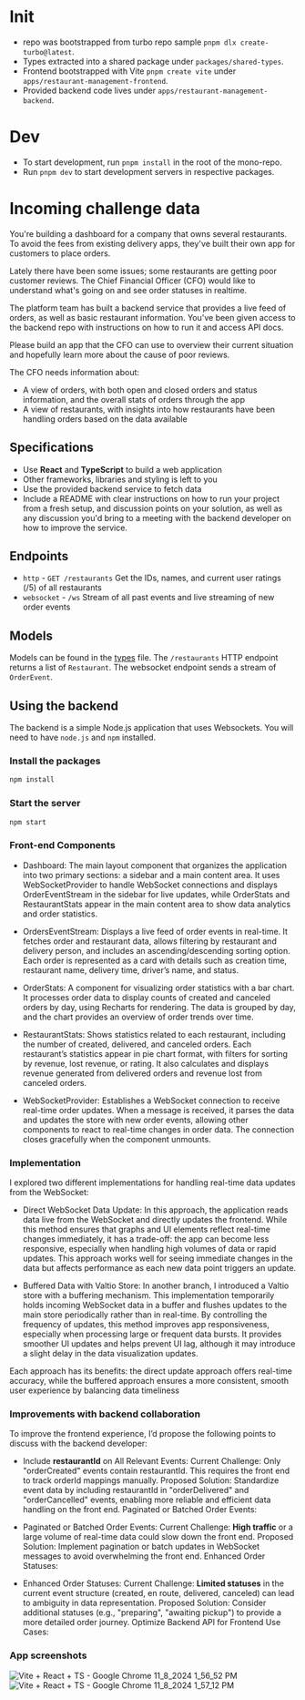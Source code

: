 # Init

- repo was bootstrapped from turbo repo sample `pnpm dlx create-turbo@latest`.
- Types extracted into a shared package under `packages/shared-types`.
- Frontend bootstrapped with Vite `pnpm create vite` under `apps/restaurant-management-frontend`.
- Provided backend code lives under `apps/restaurant-management-backend`.

# Dev

- To start development, run `pnpm install` in the root of the mono-repo.
- Run `pnpm dev` to start development servers in respective packages.

# Incoming challenge data

You're building a dashboard for a company that owns several restaurants. To avoid the fees from existing delivery apps, they've built their own app for customers to place orders.

Lately there have been some issues; some restaurants are getting poor customer reviews. The Chief Financial Officer (CFO) would like to understand what's going on and see order statuses in realtime.

The platform team has built a backend service that provides a live feed of orders, as well as basic restaurant information. You've been given access to the backend repo with instructions on how to run it and access API docs.

Please build an app that the CFO can use to overview their current situation and hopefully learn more about the cause of poor reviews.

The CFO needs information about:

- A view of orders, with both open and closed orders and status information, and the overall stats of orders through the app
- A view of restaurants, with insights into how restaurants have been handling orders based on the data available

## Specifications

- Use **React** and **TypeScript** to build a web application
- Other frameworks, libraries and styling is left to you
- Use the provided backend service to fetch data
- Include a README with clear instructions on how to run your project from a fresh setup, and discussion points on your solution, as well as any discussion you'd bring to a meeting with the backend developer on how to improve the service.

## Endpoints

- `http` - `GET /restaurants` Get the IDs, names, and current user ratings (/5) of all restaurants
- `websocket` - `/ws` Stream of all past events and live streaming of new order events

## Models

Models can be found in the [types](src/types.ts) file.
The `/restaurants` HTTP endpoint returns a list of `Restaurant`.
The websocket endpoint sends a stream of `OrderEvent`.

## Using the backend

The backend is a simple Node.js application that uses Websockets. You will need to have `node.js` and `npm` installed.

### Install the packages

```bash
npm install
```

### Start the server

```bash
npm start
```

### Front-end Components
- Dashboard: The main layout component that organizes the application into two primary sections: a sidebar and a main content area. It uses WebSocketProvider to handle WebSocket connections and displays OrderEventStream in the sidebar for live updates, while OrderStats and RestaurantStats appear in the main content area to show data analytics and order statistics.

- OrdersEventStream: Displays a live feed of order events in real-time. It fetches order and restaurant data, allows filtering by restaurant and delivery person, and includes an ascending/descending sorting option. Each order is represented as a card with details such as creation time, restaurant name, delivery time, driver’s name, and status.

- OrderStats: A component for visualizing order statistics with a bar chart. It processes order data to display counts of created and canceled orders by day, using Recharts for rendering. The data is grouped by day, and the chart provides an overview of order trends over time.

- RestaurantStats: Shows statistics related to each restaurant, including the number of created, delivered, and canceled orders. Each restaurant’s statistics appear in pie chart format, with filters for sorting by revenue, lost revenue, or rating. It also calculates and displays revenue generated from delivered orders and revenue lost from canceled orders.

- WebSocketProvider: Establishes a WebSocket connection to receive real-time order updates. When a message is received, it parses the data and updates the store with new order events, allowing other components to react to real-time changes in order data. The connection closes gracefully when the component unmounts.

 ### Implementation
I explored two different implementations for handling real-time data updates from the WebSocket:

- Direct WebSocket Data Update: In this approach, the application reads data live from the WebSocket and directly updates the frontend. While this method ensures that graphs and UI elements reflect real-time changes immediately, it has a trade-off: the app can become less responsive, especially when handling high volumes of data or rapid updates. This approach works well for seeing immediate changes in the data but affects performance as each new data point triggers an update.

- Buffered Data with Valtio Store: In another branch, I introduced a Valtio store with a buffering mechanism. This implementation temporarily holds incoming WebSocket data in a buffer and flushes updates to the main store periodically rather than in real-time. By controlling the frequency of updates, this method improves app responsiveness, especially when processing large or frequent data bursts. It provides smoother UI updates and helps prevent UI lag, although it may introduce a slight delay in the data visualization updates.

Each approach has its benefits: the direct update approach offers real-time accuracy, while the buffered approach ensures a more consistent, smooth user experience by balancing data timeliness

### Improvements with backend collaboration
To improve the frontend experience, I’d propose the following points to discuss with the backend developer:

- Include **restaurantId** on All Relevant Events:
Current Challenge: Only "orderCreated" events contain restaurantId. This requires the front end to track orderId mappings manually.
Proposed Solution: Standardize event data by including restaurantId in "orderDelivered" and "orderCancelled" events, enabling more reliable and efficient data handling on the front end.
Paginated or Batched Order Events:

- Paginated or Batched Order Events:
Current Challenge: **High traffic** or a large volume of real-time data could slow down the front end.
Proposed Solution: Implement pagination or batch updates in WebSocket messages to avoid overwhelming the front end.
Enhanced Order Statuses:

- Enhanced Order Statuses:
Current Challenge: **Limited statuses** in the current event structure (created, en route, delivered, canceled) can lead to ambiguity in data representation.
Proposed Solution: Consider additional statuses (e.g., "preparing", "awaiting pickup") to provide a more detailed order journey.
Optimize Backend API for Frontend Use Cases:


### App screenshots
![Vite + React + TS - Google Chrome 11_8_2024 1_56_52 PM](https://github.com/user-attachments/assets/531f3a2d-8b89-4cd3-8ab8-648c65e00b37)
![Vite + React + TS - Google Chrome 11_8_2024 1_57_12 PM](https://github.com/user-attachments/assets/fbd113e7-ce85-4f56-a876-70db6397c9f5)


